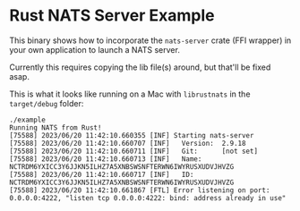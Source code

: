 # Rust NATS Server Example
This binary shows how to incorporate the `nats-server` crate (FFI wrapper) in your own application to launch a NATS server.

Currently this requires copying the lib file(s) around, but that'll be fixed asap.

This is what it looks like running on a Mac with `librustnats` in the `target/debug` folder:

```
./example
Running NATS from Rust!
[75588] 2023/06/20 11:42:10.660355 [INF] Starting nats-server
[75588] 2023/06/20 11:42:10.660707 [INF]   Version:  2.9.18
[75588] 2023/06/20 11:42:10.660711 [INF]   Git:      [not set]
[75588] 2023/06/20 11:42:10.660713 [INF]   Name:     NCTRDM6YXICC3Y6JJKN5ILHZ7A5XNBSWSNFTERWN6IWYRUSXUDVJHVZG
[75588] 2023/06/20 11:42:10.660717 [INF]   ID:       NCTRDM6YXICC3Y6JJKN5ILHZ7A5XNBSWSNFTERWN6IWYRUSXUDVJHVZG
[75588] 2023/06/20 11:42:10.661867 [FTL] Error listening on port: 0.0.0.0:4222, "listen tcp 0.0.0.0:4222: bind: address already in use"
```